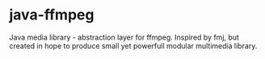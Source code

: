 java-ffmpeg
===========

Java media library - abstraction layer for ffmpeg.
Inspired by fmj, but created in hope to produce small yet powerfull modular multimedia library.

